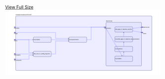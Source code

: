 [View Full Size](https://raw.githubusercontent.com/mingfang/terraform-k8s-modules/master/modules/nifi/minifi/diagram.svg?sanitize=true)<img src="diagram.svg"/>
